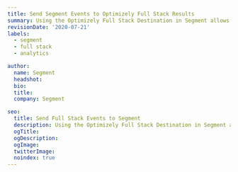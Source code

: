 ```yaml
---
title: Send Segment Events to Optimizely Full Stack Results
summary: Using the Optimizely Full Stack Destination in Segment allows Segment users to send their Segment events to Optimizely for use in results analysis.
revisionDate: '2020-07-21'
labels:
  - segment
  - full stack
  - analytics

author:
  name: Segment
  headshot:
  bio:
  title:
  company: Segment

seo:
  title: Send Full Stack Events to Segment
  description: Using the Optimizely Full Stack Destination in Segment allows Segment users to send their Segment events to Optimizely for use in results analysis.
  ogTitle:
  ogDescription:
  ogImage:
  twitterImage:
  noindex: true
---
```

